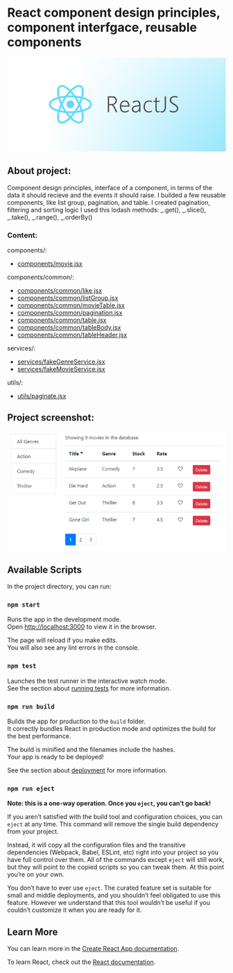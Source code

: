 # React component design principles, component interfgace, reusable components

![React.js](./images/reactjs.png)

## About project:

Component design principles, interface of a component, in terms of the data it should recieve and the events it should raise. I builded a few reusable components, like list group, pagination, and table. I created pagination, filtering and sorting logic
I used this lodash methods: _.get(), _.slice(), _.take(), _.range(), \_.orderBy()

### Content:

components/:

- [components/movie.jsx](./src/components/movie.jsx)

components/common/:

- [components/common/like.jsx](./src/components/common/like.jsx)
- [components/common/listGroup.jsx](./src/components/common/listGroup.jsx)
- [components/common/movieTable.jsx](./src/components/common/movieTable.jsx)
- [components/common/pagination.jsx](./src/components/common/pagination.jsx)
- [components/common/table.jsx](./src/components/common/table.jsx)
- [components/common/tableBody.jsx](./src/components/common/tableBody.jsx)
- [components/common/tableHeader.jsx](./src/components/common/tableHeader.jsx)

services/:

- [services/fakeGenreService.jsx](./src/services/fakeGenreService.jsx)
- [services/fakeMovieService.jsx](./src/services/fakeMovieService.jsx)

utils/:

- [utils/paginate.jsx](./src/utils/paginate.jsx)

## Project screenshot:

![example](./images/1.png)

## Available Scripts

In the project directory, you can run:

### `npm start`

Runs the app in the development mode.<br>
Open [http://localhost:3000](http://localhost:3000) to view it in the browser.

The page will reload if you make edits.<br>
You will also see any lint errors in the console.

### `npm test`

Launches the test runner in the interactive watch mode.<br>
See the section about [running tests](https://facebook.github.io/create-react-app/docs/running-tests) for more information.

### `npm run build`

Builds the app for production to the `build` folder.<br>
It correctly bundles React in production mode and optimizes the build for the best performance.

The build is minified and the filenames include the hashes.<br>
Your app is ready to be deployed!

See the section about [deployment](https://facebook.github.io/create-react-app/docs/deployment) for more information.

### `npm run eject`

**Note: this is a one-way operation. Once you `eject`, you can’t go back!**

If you aren’t satisfied with the build tool and configuration choices, you can `eject` at any time. This command will remove the single build dependency from your project.

Instead, it will copy all the configuration files and the transitive dependencies (Webpack, Babel, ESLint, etc) right into your project so you have full control over them. All of the commands except `eject` will still work, but they will point to the copied scripts so you can tweak them. At this point you’re on your own.

You don’t have to ever use `eject`. The curated feature set is suitable for small and middle deployments, and you shouldn’t feel obligated to use this feature. However we understand that this tool wouldn’t be useful if you couldn’t customize it when you are ready for it.

## Learn More

You can learn more in the [Create React App documentation](https://facebook.github.io/create-react-app/docs/getting-started).

To learn React, check out the [React documentation](https://reactjs.org/).
